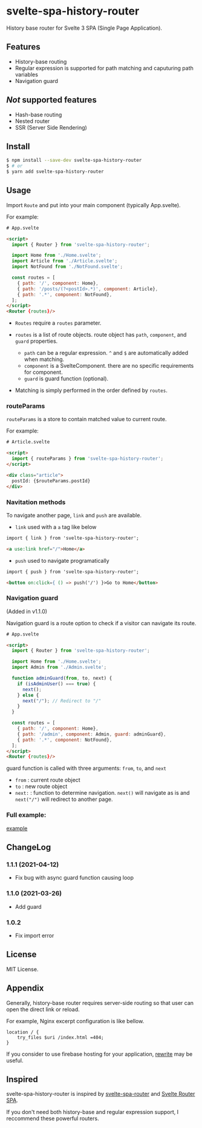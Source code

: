 # svelte-spa-history-router

History base router for Svelte 3 SPA (Single Page Application).

## Features

- History-base routing
- Regular expression is supported for path matching and caputuring path variables
- Navigation guard

## *Not* supported features

- Hash-base routing
- Nested router
- SSR (Server Side Rendering)

## Install

```sh
$ npm install --save-dev svelte-spa-history-router
$ # or
$ yarn add svelte-spa-history-router
```

## Usage

Import `Route` and put into your main component (typically App.svelte).

For example:

```html
# App.svelte

<script>
  import { Router } from 'svelte-spa-history-router';

  import Home from './Home.svelte';
  import Article from './Article.svelte';
  import NotFound from './NotFound.svelte';

  const routes = [
    { path: '/', component: Home},
    { path: '/posts/(?<postId>.*)', component: Article},
    { path: '.*', component: NotFound},
  ];
</script>
<Router {routes}/>
```

* `Routes` require a `routes` parameter.
* `routes` is a list of route objects. route object has `path`, `component`, and `guard` properties.

  * `path` can be a regular expression. `^` and `$` are automatically added when matching.
  * `component` is a SvelteComponent. there are no specific requirements for component.
  * `guard` is guard function (optional).

* Matching is simply performed in the order defined by `routes`.

### routeParams

`routeParams` is a store to contain matched value to current route.

For example:

```html
# Article.svelte

<script>
  import { routeParams } from 'svelte-spa-history-router';
</script>

<div class="article">
  postId: {$routeParams.postId}
</div>
```

### Navitation methods

To navigate another page, `link` and `push` are available.

* `link` used with a `a` tag like below

```html
import { link } from 'svelte-spa-history-router';

<a use:link href="/">Home</a>
```

* `push` used to navigate programatically

```html
import { push } from 'svelte-spa-history-router';

<button on:click={ () => push('/') }>Go to Home</button>
```

### Navigation guard

(Added in v1.1.0)

Navigation guard is a route option to check if a visitor can navigate its route.

```html
# App.svelte

<script>
  import { Router } from 'svelte-spa-history-router';

  import Home from './Home.svelte';
  import Admin from './Admin.svelte';

  function adminGuard(from, to, next) {
    if (isAdminUser() === true) {
      next();
    } else {
      next("/"); // Redirect to "/"
    }
  }

  const routes = [
    { path: '/', component: Home},
    { path: '/admin', component: Admin, guard: adminGuard},
    { path: '.*', component: NotFound},
  ];
</script>
<Router {routes}/>
```

guard function is called with three arguments: `from`, `to`, and `next`

* `from` : current route object
* `to` : new route object
* `next:` : function to determine navigation. `next()` will navigate as is and `next("/")` will redirect to another page.

### Full example:

[example](https://github.com/ykrods/svelte-spa-history-router/tree/master/example)

## ChangeLog

### 1.1.1 (2021-04-12)

* Fix bug with async guard function causing loop

### 1.1.0 (2021-03-26)

* Add guard

### 1.0.2

* Fix import error

## License

MIT License.

## Appendix

Generally, history-base router requires server-side routing so that user can open the direct link or reload.

For example, Nginx excerpt configuration is like bellow.

```
location / {
    try_files $uri /index.html =404;
}
```

If you consider to use firebase hosting for your application, [rewrite](https://firebase.google.com/docs/hosting/full-config#rewrites) may be useful.

## Inspired

svelte-spa-history-router is inspired by [svelte-spa-router](https://github.com/ItalyPaleAle/svelte-spa-router) and [Svelte Router SPA](https://github.com/jorgegorka/svelte-router).

If you don't need both history-base and regular expression support, I reccommend these powerful routers.
